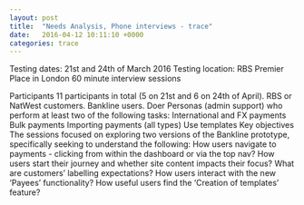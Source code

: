 ```yaml
---
layout: post
title:  "Needs Analysis, Phone interviews - trace"
date:   2016-04-12 10:11:10 +0000
categories: trace
---
```


Testing dates: 21st and 24th of March 2016
Testing location: RBS Premier Place in London 
60 minute interview sessions

Participants
11 participants in total (5 on 21st and 6 on 24th of April).
RBS or NatWest customers.
Bankline users.
Doer Personas (admin support) who perform at least two of the following tasks: 
International and FX payments
Bulk payments
Importing payments (all types)
Use templates
Key objectives
The sessions focused on exploring two versions of the Bankline prototype, specifically seeking to understand the following:
How users navigate to payments - clicking from within the dashboard or via the top nav?
How users start their journey and whether site content impacts their focus?
What are customers’ labelling expectations?
How users interact with the new ‘Payees’ functionality?
How useful users find the ‘Creation of templates’ feature?